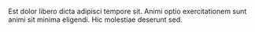 Est dolor libero dicta adipisci tempore sit. Animi optio exercitationem sunt animi sit minima eligendi. Hic molestiae deserunt sed.